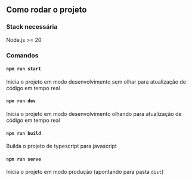 ## Como rodar o projeto

### Stack necessária

Node.js >= 20

### Comandos

#### `npm run start`

Inicia o projeto em modo desenvolvimento sem olhar para atualização de código em tempo real

#### `npm run dev`

Inicia o projeto em modo desenvolvimento olhando para atualização de código em tempo real

#### `npm run build`

Builda o projeto de typescript para javascript

#### `npm run serve`

Inicia o projeto em modo produção (apontando para pasta `dist`)
